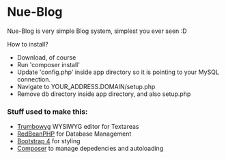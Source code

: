 # Nue-Blog

Nue-Blog is very simple Blog system, simplest you ever seen :D


How to install?

 * Download, of course
 * Run 'composer install'
 * Update 'config.php' inside app directory so it is pointing to your MySQL connection.
 * Navigate to YOUR_ADDRESS.DOMAIN/setup.php
 * Remove db directory inside app directory, and also setup.php




### Stuff used to make this:

 * [Trumbowyg](https://alex-d.github.io/Trumbowyg/) WYSIWYG editor for Textareas
 * [RedBeanPHP](https://github.com/gabordemooij/redbean/) for Database Management
 * [Bootstrap 4](https://github.com/twbs/bootstrap) for styling
 * [Composer](https://github.com/composer/composer) to manage depedencies and autoloading
